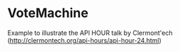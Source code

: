 # VoteMachine

Example to illustrate the API HOUR talk by Clermont'ech (http://clermontech.org/api-hours/api-hour-24.html)
